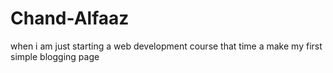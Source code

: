 # Chand-Alfaaz
when i am just starting a web development course that time a make my first simple blogging page
